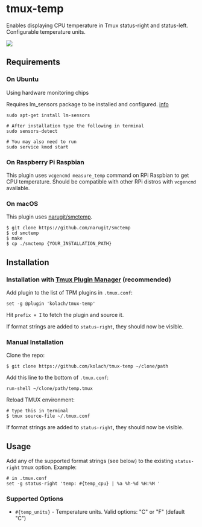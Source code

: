 # tmux-temp

Enables displaying CPU temperature in Tmux status-right and status-left. Configurable temperature units.

![](./screenshots/screenshot.png)

## Requirements
### On Ubuntu
Using hardware monitoring chips

Requires lm_sensors package to be installed and configured.
[info](https://github.com/lm-sensors/lm-sensors/blob/master/README)

```
sudo apt-get install lm-sensors

# After installation type the following in terminal
sudo sensors-detect

# You may also need to run
sudo service kmod start
```

### On Raspberry Pi Raspbian

This plugin uses `vcgencmd measure_temp` command on RPi Raspbian to get CPU temperature.
Should be compatible with other RPi distros with `vcgencmd` available.

### On macOS

This plugin uses [narugit/smctemp](https://github.com/narugit/smctemp).

```console
$ git clone https://github.com/narugit/smctemp
$ cd smctemp
$ make
$ cp ./smctemp {YOUR_INSTALLATION_PATH}
```

## Installation
### Installation with [Tmux Plugin Manager](https://github.com/tmux-plugins/tpm) (recommended)

Add plugin to the list of TPM plugins in `.tmux.conf`:

    set -g @plugin 'kolach/tmux-temp'

Hit `prefix + I` to fetch the plugin and source it.

If format strings are added to `status-right`, they should now be visible.

### Manual Installation

Clone the repo:

    $ git clone https://github.com/kolach/tmux-temp ~/clone/path

Add this line to the bottom of `.tmux.conf`:

    run-shell ~/clone/path/temp.tmux

Reload TMUX environment:

    # type this in terminal
    $ tmux source-file ~/.tmux.conf

If format strings are added to `status-right`, they should now be visible.

## Usage

Add any of the supported format strings (see below) to the existing `status-right` tmux option.
Example:

    # in .tmux.conf
    set -g status-right 'temp: #{temp_cpu} | %a %h-%d %H:%M '

### Supported Options

- `#{temp_units}` - Temperature units. Valid options: "C" or "F" (default "C")

